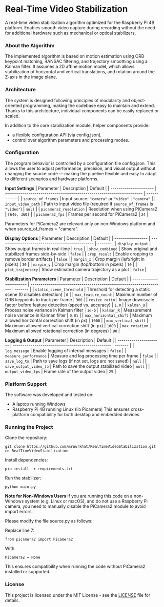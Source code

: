 # Real-Time Video Stabilization
A real-time video stabilization algorithm optimized for the Raspberry Pi 4B platform. Enables smooth video capture during recording without the need for additional hardware such as mechanical or optical stabilizers.


### About the Algorithm
The implemented algorithm is based on motion estimation using ORB keypoint matching, RANSAC filtering, and trajectory smoothing using a Kalman filter. It assumes a 2D affine motion model, which allows stabilization of horizontal and vertical translations, and rotation around the Z-axis in the image plane.

### Architecture
The system is designed following principles of modularity and object-oriented programming, making the codebase easy to maintain and extend. Thanks to this architecture, individual components can be easily replaced or scaled.

In addition to the core stabilization module, helper components provide:
* a flexible configuration API (via config.json),
* control over algorithm parameters and processing modes.

### Configuration
The program behavior is controlled by a configuration file config.json. This allows the user to adjust performance, precision, and visual output without changing the source code — making the pipeline flexible and easy to adapt to different scenarios and hardware platforms.

**Input Settings**
| Parameter              | Description                                                            | Default      |
| ---------------------- | ---------------------------------------------------------------------- | ------------ |
| `source_of_frames`     | Input source: `"camera"` or `"video"`                                  | `"camera"`   |
| `input_video_path`     | Path to input video file (required if `source_of_frames` is `"video"`) | `null`       |
| `picamera2_resolution` | Resolution when using PiCamera2                                        | `[640, 360]` |
| `picamera2_fps`        | Frames per second for PiCamera2                                        | `24`         |

Parameters for PiCamera2 are relevant only on non-Windows platform and when source_of_frames = "camera".

**Display Options**
| Parameter         | Description                                      | Default |
| ----------------- | ------------------------------------------------ | ------- |
| `display_output`  | Show output frames in real-time                  | `true`  |
| `show_combined`   | Show original and stabilized frames side-by-side | `false` |
| `crop_result`     | Enable cropping to remove border artifacts       | `false` |
| `margin_x`        | Crop margin (left/right in pixels)               | `30`    |
| `margin_y`        | Crop margin (top/bottom in pixels)               | `10`    |
| `plot_trajectory` | Show estimated camera trajectory as a plot       | `false` |

**Stabilization Parameters**
| Parameter                | Description                                                          | Default |
| ------------------------ | -------------------------------------------------------------------- | ------- |
| `static_scene_threshold` | Threshold for detecting a static scene (0 disables detection)        | `0`     |
| `max_feature_count`      | Maximum number of ORB keypoints to track per frame                   | `300`   |
| `resize_ratio`           | Image downscale factor before feature detection (speed vs. accuracy) | `1.0`   |
| `kalman_Q`               | Process noise variance in Kalman filter                              | `1e-5`  |
| `kalman_R`               | Measurement noise variance in Kalman filter                          | `0.05`  |
| `max_horizontal_shift`   | Maximum allowed horizontal correction shift (in px)                  | `1000`  |
| `max_vertical_shift`     | Maximum allowed vertical correction shift (in px)                    | `1000`  |
| `max_rotation`           | Maximum allowed rotational correction (in degrees)                   | `90`    |

**Logging & Output**
| Parameter              | Description                                        | Default |
| ---------------------- | -------------------------------------------------- | ------- |
| `log_message`          | Enable logging of internal messages                | `false` |
| `measure_performance`  | Measure and log processing time per frame          | `false` |
| `save_log_to`          | Path to save logs (if not set, logs are not saved) | `null`  |
| `save_output_video_to` | Path to save the output stabilized video           | `null`  |
| `output_video_fps`     | Frame rate of the output video                     | `25`    |

### Platform Support
The software was developed and tested on:
* A laptop running Windows
* Raspberry Pi 4B running Linux (lib Picamera)
This ensures cross-platform compatibility for both desktop and embedded devices.

### Running the Project
Clone the repository:
```
git clone https://github.com/mrnurkhat/RealTimeVideoStabilization.git
cd RealTimeVideoStabilization
```

Install dependencies:
```
pip install -r requirements.txt
```

Run the stabilizer:
```
python main.py
```

**Note for Non-Windows Users**
If you are running this code on a non-Windows system (e.g. Linux or macOS), and do not use a Raspberry Pi camera, you need to manually disable the PiCamera2 module to avoid import errors.

Please modify the file source.py as follows:

Replace line 7:
```
from picamera2 import Picamera2
```
With:
```
Picamera2 = None
```
This ensures compatibility when running the code without PiCamera2 installed or supported.

### License
This project is licensed under the MIT License - see the [LICENSE](LICENSE) file for details.

